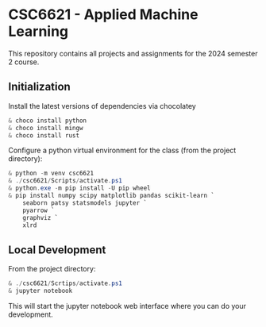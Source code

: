 # CSC6621 - Applied Machine Learning

This repository contains all projects and assignments for the 2024 semester 2 course.

## Initialization

Install the latest versions of dependencies via chocolatey

```PowerShell
& choco install python
& choco install mingw
& choco install rust
```

Configure a python virtual environment for the class (from the project directory):

```PowerShell
& python -m venv csc6621
& ./csc6621/Scripts/activate.ps1
& python.exe -m pip install -U pip wheel
& pip install numpy scipy matplotlib pandas scikit-learn `
	seaborn patsy statsmodels jupyter `
	pyarrow `
	graphviz `
	xlrd
```

## Local Development

From the project directory:

```PowerShell
& ./csc6621/Scrtips/activate.ps1
& jupyter notebook
```

This will start the jupyter notebook web interface where you can do your development.
